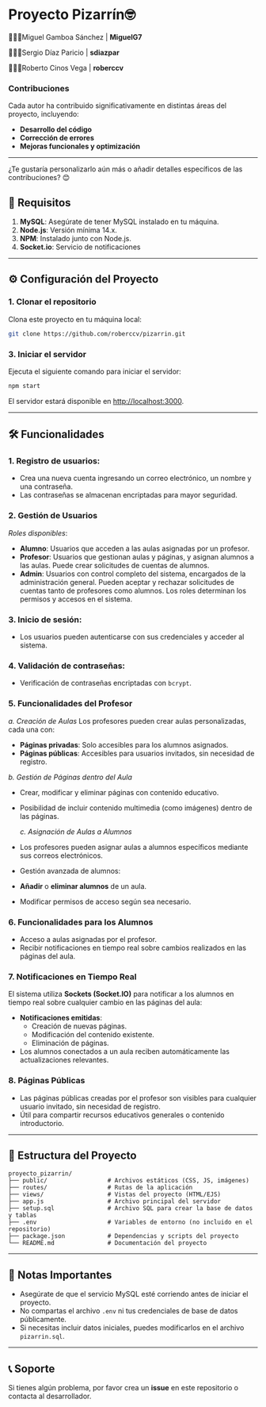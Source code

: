 # Proyecto Pizarrín🤓
👨🏻‍💻Miguel Gamboa Sánchez | **MiguelG7** 

👨🏼‍💻Sergio Díaz Paricio | **sdiazpar** 

👨🏿‍💻Roberto Cinos Vega | **roberccv**

### **Contribuciones**
Cada autor ha contribuido significativamente en distintas áreas del proyecto, incluyendo:
- **Desarrollo del código**
- **Corrección de errores**
- **Mejoras funcionales y optimización**

---

¿Te gustaría personalizarlo aún más o añadir detalles específicos de las contribuciones? 😊

## 🚀 Requisitos

1. **MySQL**: Asegúrate de tener MySQL instalado en tu máquina.
2. **Node.js**: Versión mínima 14.x.
3. **NPM**: Instalado junto con Node.js.
4. **Socket.io**: Servicio de notificaciones

---

## ⚙️ Configuración del Proyecto

### 1. Clonar el repositorio
Clona este proyecto en tu máquina local:
```bash
git clone https://github.com/roberccv/pizarrin.git
```

### 3. Iniciar el servidor
Ejecuta el siguiente comando para iniciar el servidor:
```bash
npm start
```

El servidor estará disponible en [http://localhost:3000](http://localhost:3000).

---

## 🛠️ Funcionalidades

### **1. Registro de usuarios:**
   - Crea una nueva cuenta ingresando un correo electrónico, un nombre y una contraseña.
   - Las contraseñas se almacenan encriptadas para mayor seguridad.
   
### **2. Gestión de Usuarios**
   *Roles disponibles*:
  - **Alumno**: Usuarios que acceden a las aulas asignadas por un profesor.
  - **Profesor**: Usuarios que gestionan aulas y páginas, y asignan alumnos a las aulas. Puede crear solicitudes de cuentas de alumnos.
  - **Admin**: Usuarios con control completo del sistema, encargados de la administración general. Pueden aceptar y rechazar solicitudes de cuentas tanto de profesores como alumnos.
  Los roles determinan los permisos y accesos en el sistema.

### 3. **Inicio de sesión:**
   - Los usuarios pueden autenticarse con sus credenciales y acceder al sistema.

### **4. Validación de contraseñas:**
   - Verificación de contraseñas encriptadas con `bcrypt`.

### **5. Funcionalidades del Profesor**
   *a. Creación de Aulas*
   Los profesores pueden crear aulas personalizadas, cada una con:
  - **Páginas privadas**: Solo accesibles para los alumnos asignados.
  - **Páginas públicas**: Accesibles para usuarios invitados, sin necesidad de registro.

   *b. Gestión de Páginas dentro del Aula*
- Crear, modificar y eliminar páginas con contenido educativo.
- Posibilidad de incluir contenido multimedia (como imágenes) dentro de las páginas.

  *c. Asignación de Aulas a Alumnos*
- Los profesores pueden asignar aulas a alumnos específicos mediante sus correos electrónicos.
- Gestión avanzada de alumnos:
- **Añadir** o **eliminar alumnos** de un aula.
- Modificar permisos de acceso según sea necesario.

### **6. Funcionalidades para los Alumnos**
- Acceso a aulas asignadas por el profesor.
- Recibir notificaciones en tiempo real sobre cambios realizados en las páginas del aula.

### **7. Notificaciones en Tiempo Real**
El sistema utiliza **Sockets (Socket.IO)** para notificar a los alumnos en tiempo real sobre cualquier cambio en las páginas del aula:
- **Notificaciones emitidas**:
  - Creación de nuevas páginas.
  - Modificación del contenido existente.
  - Eliminación de páginas.
- Los alumnos conectados a un aula reciben automáticamente las actualizaciones relevantes.

### **8. Páginas Públicas**
- Las páginas públicas creadas por el profesor son visibles para cualquier usuario invitado, sin necesidad de registro.
- Útil para compartir recursos educativos generales o contenido introductorio.

---

## 📂 Estructura del Proyecto

```
proyecto_pizarrin/
├── public/                 # Archivos estáticos (CSS, JS, imágenes)
├── routes/                 # Rutas de la aplicación
├── views/                  # Vistas del proyecto (HTML/EJS)
├── app.js                  # Archivo principal del servidor
├── setup.sql               # Archivo SQL para crear la base de datos y tablas
├── .env                    # Variables de entorno (no incluido en el repositorio)
├── package.json            # Dependencias y scripts del proyecto
└── README.md               # Documentación del proyecto
```

---

## 🌟 Notas Importantes

- Asegúrate de que el servicio MySQL esté corriendo antes de iniciar el proyecto.
- No compartas el archivo `.env` ni tus credenciales de base de datos públicamente.
- Si necesitas incluir datos iniciales, puedes modificarlos en el archivo `pizarrin.sql`.

---

## 📞 Soporte

Si tienes algún problema, por favor crea un **issue** en este repositorio o contacta al desarrollador.



